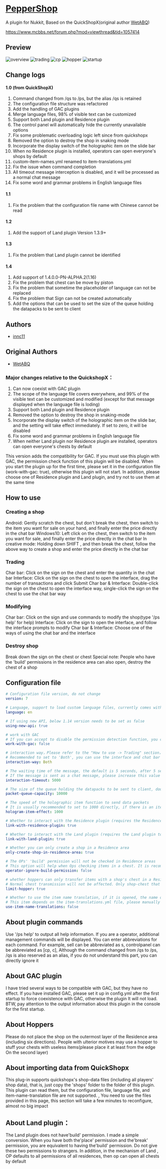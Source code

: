 # [PepperShop](https://github.com/innc11/QuickShopX)

A plugin for Nukkit, Based on the QuickShopX(original author [WetABQ](https://github.com/WetABQ)) 

https://www.mcbbs.net/forum.php?mod=viewthread&tid=1057414

## Preview

![overview](pictures/en_overview.png)
![trading](pictures/en_trading.png)
![cp](pictures/en_controlpanel.png)
![hopper](pictures/en_hopper.png)
![startup](pictures/en_console.png)

## Change logs

#### 1.0 (from QuickShopX)
1. Command changed from /qs to /ps, but the alias /qs is retained
1. The configuration file structure was refactored
2. Add the handling of GAC plugins
3. Merge language files, 98% of visible text can be customized
5. Support both Land plugin and Residence plugin
6. The control panel will automatically hide the currently unavailable options
7. Fix some problematic overloading logic left since from quickshopx
19. Removed the option to destroy the shop in snaking mode
11. Incorporate the display switch of the holographic item on the slide bar
12. When no Residence plugin is installed, operators can open everyone's shops by default
13. custom-item-names.yml renamed to item-translations.yml
16. Fix the issue when command completion
17. All timeout message interception is disabled, and it will be processed as a normal chat message
18. Fix some word and grammar problems in English language files

#### 1.1

1. Fix the problem that the configuration file name with Chinese cannot be read

#### 1.2

1. Add the support of Land plugin Version 1.3.9+

#### 1.3

1. Fix the problem that Land plugin cannot be identified

#### 1.4

1. Add support of 1.4.0.0-PN-ALPHA.2(1.16)
2. Fix the problem that chest can be move by piston
3. Fix the problem that sometime the placeholder of language can not be replaced
4. Fix the problem that Sign can not be created automatically
5. Add the options that can be used to set the size of the queue holding the datapacks to be sent to client

## Authors
- [innc11](https://github.com/innc11)

## Original Authors
- [WetABQ](https://github.com/WetABQ)


### Major changes relative to the QuickshopX：

1. Can now coexist with GAC plugin
2. The scope of the language file covers everywhere, and 99% of the visible text can be customized and modified (except for that message displayed when the language file is loding)
3. Support both Land plugin and Residence plugin
4. Removed the option to destroy the shop in snaking-mode
5. Incorporate the display switch of the holographic item on the slide bar, and the setting will take effect immediately. If set to zero, it will be disabled
6. Fix some word and grammar problems in English language file
7. When neither Land plugin nor Residence plugin are installed, operators can open everyone's chests by default

This version adds the compatibility for GAC. If you must use this plugin with GAC, the permission check function of this plugin will be disabled. When you start the plugin up for the first time, please set it in the configuration file (work-with-gac: true), otherwise this plugin will not start. In addition, please choose one of Residence plugin and Land plugin, and try not to use them at the same time

## How to use

### Creating a shop
Android:   Gently scratch the chest, but don't break the chest, then switch to the item you want for sale on your hand, and finally enter the price directly in the chat bar
Windows10:   Left click on the chest, then switch to the item you want for sale, and finally enter the price directly in the chat bar
In creative mode:   Holding down SHIFT , and then break the chest, follow the above way to create a shop and enter the price directly in the chat bar

### Trading
Char bar:   Click on the sign on the chest and enter the quantity in the chat bar
Interface:   Click on the sign on the chest to open the interface, drag the number of transactions and click Submit
Char bar & Interface:   Double-click the sign on the chest to open the interface way, single-click the sign on the chest to use the chat bar way

### Modifying
Char bar:   Click on the sign and use commands to modify the shop(type '/ps help' for help)
Interface:   Click on the sign to open the interface, and follow the interface prompts to modify
Char bar & Interface:   Choose one of the ways of using the chat bar and the interface

### Destroy shop
Break down the sign on the chest or chest
Special note: People who have the 'build' permissions in the residence area can also open, destroy the chest of a shop

## Configuration file

```yaml
# Configuration file version, do not change
version: 7

# Language, support to load custom language files, currently comes with simplified Chinese and English
language: en

# If using new API, below 1.14 version needs to be set as false
using-new-api: true

# work with GAC
# If you can accept to disable the permission detection function, you can open
work-with-gac: false

# interaction way，Please refer to the "How to use -> Trading" section，Available values: (ChatBar|Both|Interface)
# Recommended to set to 'Both', you can use the interface and chat bar at the same time
interaction-way: Both

# The waiting time of the message, the default is 5 seconds, after 5 seconds it will become a normal chat message
# If the message is sent as a chat message, please increase this value
interaction-timeout: 5000

# The size of the queue holding the datapacks to be sent to client, double it if hologram-item can not be shown normally (like not be removed when teleport between worlds)
packet-queue-capacity: 10000

# The speed of the holographic item function to send data packets
# It is usually recommended to set to 1000 directly, if there is an item deviation, please adjust it to between 30~100
hologram-item-effect: 1000

# Whether to interact with the Residence plugin (requires the Residence plugin to be installed)
link-with-residence-plugin: true

# Whether to interact with the Land plugin (requires the Land plugin to be installed)
link-with-land-plugin: true

# Whether you can only create a shop in a Residence area
only-create-shop-in-residence-area: true

# The OPs' 'build' permission will not be checked in Residence areas
# This option will help when Ops checking items in a chest. It is recommended to close it at ordinary times, and open it again when troubleshooting.
operator-ignore-build-permission: false

# whether hoppers can only transfer items with a shop's chest in a Residence area
# Normal chest transmission will not be affected. Only shop-chest that are not in a Residence area will be restricted. This item is recommended to be opened
limit-hopper: true

# Whether to use the item name translation, if it is opened, the name of the item display is subject to item-translations.yml, if it is closed, the Nukkit comes with (English)
# This item depends on the item-translations.yml file, please manually download and put it in the plugin folder and then use the reload command to take effect
use-item-name-translations: false
```

## About plugin commands

Use '/ps help' to output all help information. If you are a operator, additional management commands will be displayed. You can enter abbreviations for each command. For example, sell can be abbreviated as s, controlpanel can be abbreviated as [cp, c], Although the command changed from /qs to /ps, /qs is also reserved as an alias, if you do not understand this part, you can directly ignore it


## About GAC plugin
I have tried several ways to be compatible with GAC, but they have no effect. If you have installed GAC, please set it up in config.yml after the first startup to force coexistence with GAC, otherwise the plugin It will not load. BTW, pay attention to the output information about this plugin in the console for the first startup.

## About Hoppers
Please do not place the shop on the outermost layer of the Residence area (including six directions). People with ulterior motives may use a hopper to stuff your chests with useless items(please place it at least from the edge On the second layer)

## About importing data from QuickShopx
This plug-in supports quickshopx's shop-data files (including all players' shop data), that is, just copy the 'shops' folder to the folder of this plugin. This plugin can read them, but the configuration file, language file, and item-name-translation file are not supported. , You need to use the files provided in this page, this section will take a few minutes to reconfigure, almost no big impact

## About Land plugin：
The Land plugin does not have'build' permission. I made a simple conversion. When you have both the'place' permission and the'break' permission, you are equivalent to having the'build' permission. Do not give these two permissions to strangers. In addition, in the mechanism of Land , OP defaults to all permissions of all residences, then op can open all chests by default
